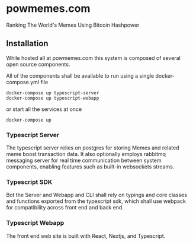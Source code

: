 # powmemes.com

Ranking The World's Memes Using Bitcoin Hashpower

## Installation

While hosted all at powmemes.com this system is composed of several open source components.

All of the components shall be available to run using a single docker-compose.yml file

```
docker-compose up typescript-server
docker-compose up typescript-webapp
```

or start all the services at once

```
docker-compose up
```

### Typescript Server

The typescript server relies on postgres for storing Memes and related meme boost transaction data. It also optionally employs rabbitmq messaging server for real time communication between system components, enabling features such as built-in websockets streams.  

### Typescript SDK

Bot the Server and Webapp and CLI shall rely on typings and core classes and functions exported from the typescript sdk,
which shall use webpack for compatibility across front end and back end.

### Typescript Webapp

The front end web site is built with React, Nextjs, and Typescript.

